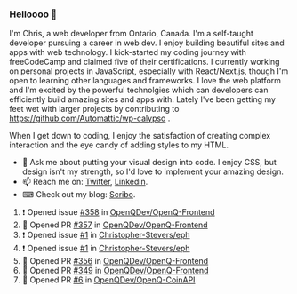 ### Helloooo 👋

I'm Chris, a web developer from Ontario, Canada. I'm a self-taught developer pursuing a career in web dev. I enjoy building beautiful sites and apps with web technology.
I kick-started my coding journey with freeCodeCamp and claimed five of their certifications.  I currently working on personal projects in JavaScript, especially with React/Next.js, though I'm open to learning other languages and frameworks. I love the web platform and I'm excited by the powerful technolgies which can developers can efficiently build amazing sites and apps with. Lately I've been getting my feet wet with larger projects by contributing to https://github.com/Automattic/wp-calypso .

When I get down to coding, I enjoy the satisfaction of creating complex interaction and the eye candy of adding styles to my HTML. 

- 💬 Ask me about putting your visual design into code. I enjoy CSS, but design isn't my strength, so I'd love to implement your amazing design.
- 📫 Reach me on: [Twitter](https://twitter.com/Christo28120856), [Linkedin](https://www.linkedin.com/in/christopher-stevers-07b9a5204/).
- ⌨ Check out my blog: [Scribo](https://christopherstevers.cf).
<!--
**Christopher-Stevers/Christopher-Stevers** is a ✨ _special_ ✨ repository because its `README.md` (this file) appears on your GitHub profile.

Here are some ideas to get you started:

- 🔭 I’m currently working on ...
- 🌱 I’m currently learning ...
- 👯 I’m looking to collaborate on ...
- 🤔 I’m looking for help with ...
- 😄 Pronouns: ...
- ⚡ Fun fact: ...
-->

<!--START_SECTION:activity-->
1. ❗️ Opened issue [#358](https://github.com/OpenQDev/OpenQ-Frontend/issues/358) in [OpenQDev/OpenQ-Frontend](https://github.com/OpenQDev/OpenQ-Frontend)
2. 💪 Opened PR [#357](https://github.com/OpenQDev/OpenQ-Frontend/pull/357) in [OpenQDev/OpenQ-Frontend](https://github.com/OpenQDev/OpenQ-Frontend)
3. ❗️ Opened issue [#1](https://github.com/Christopher-Stevers/eph/issues/1) in [Christopher-Stevers/eph](https://github.com/Christopher-Stevers/eph)
4. ❗️ Opened issue [#1](https://github.com/Christopher-Stevers/eph/issues/1) in [Christopher-Stevers/eph](https://github.com/Christopher-Stevers/eph)
5. 💪 Opened PR [#356](https://github.com/OpenQDev/OpenQ-Frontend/pull/356) in [OpenQDev/OpenQ-Frontend](https://github.com/OpenQDev/OpenQ-Frontend)
6. 💪 Opened PR [#349](https://github.com/OpenQDev/OpenQ-Frontend/pull/349) in [OpenQDev/OpenQ-Frontend](https://github.com/OpenQDev/OpenQ-Frontend)
7. 💪 Opened PR [#6](https://github.com/OpenQDev/OpenQ-CoinAPI/pull/6) in [OpenQDev/OpenQ-CoinAPI](https://github.com/OpenQDev/OpenQ-CoinAPI)
<!--END_SECTION:activity-->

